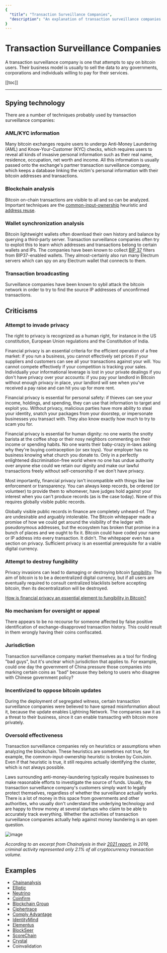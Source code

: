 ```yaml
---
{
  "title": "Transaction Surveillance Companies",
  "description": "An explanation of transaction surveillance companies and a list of the most known ones. This is the Wasabi documentation, an archive of knowledge about the open-source, non-custodial and privacy-focused Bitcoin wallet for desktop."
}
---
```


#  Transaction Surveillance Companies

A transaction surveillance company is one that attempts to spy on bitcoin users.
Their business model is usually to sell the data to any governments, corporations and individuals willing to pay for their services.

[[toc]]

---

## Spying technology

There are a number of techniques probably used by transaction surveillance companies:

### AML/KYC information
Many bitcoin exchanges require users to undergo Anti-Money Laundering (AML) and Know-Your-Customer (KYC) checks, which requires users to reveal all kinds of invasive personal information such as their real name, residence, occupation, net worth and income.
All this information is usually passed onto the exchange's partner transaction surveillance company, which keeps a database linking the victim's personal information with their bitcoin addresses and transactions.

### Blockchain analysis
Bitcoin on-chain transactions are visible to all and so can be analyzed.
Important techniques are the [common-input-ownership](/FAQ/FAQ-UseWasabi.md#why-is-coin-control-so-important) heuristic and [address reuse](/why-wasabi/AddressReuse.md).

### Wallet synchronization analysis
Bitcoin lightweight wallets often download their own history and balance by querying a third-party server.
Transaction surveillance companies often try to exploit this to learn which addresses and transactions belong to certain wallets and IPs.
The companies have been known to collect [BIP 37](https://github.com/bitcoin/bips/blob/master/bip-0037.mediawiki) filters from BIP37-enabled wallets.
They almost-certainly also run many Electrum servers which can spy on any Electrum wallet that connects to them.

### Transaction broadcasting
Surveillance companies have been known to sybil attack the bitcoin network in order to try to find the source IP addresses of unconfirmed transactions.

## Criticisms

### Attempt to invade privacy

The right to privacy is recognized as a human right, for instance in the US constitution, European Union regulations and the Constitution of India.

Financial privacy is an essential criteria for the efficient operation of a free market: if you run a business, you cannot effectively set prices if your suppliers and customers can see all your transactions against your will.
You cannot compete effectively if your competition is tracking your sales.
Individually your informational leverage is lost in your private dealings if you don't have privacy over your accounts: if you pay your landlord in Bitcoin without enough privacy in place, your landlord will see when you've received a pay raise and can hit you up for more rent.

Financial privacy is essential for personal safety: if thieves can see your income, holdings, and spending, they can use that information to target and exploit you.
Without privacy, malicious parties have more ability to steal your identity, snatch your packages from your doorstep, or impersonate businesses you transact with. They also know exactly how much to try to scam you for.

Financial privacy is essential for human dignity: no one wants the snotty barista at the coffee shop or their nosy neighbors commenting on their income or spending habits.
No one wants their baby-crazy in-laws asking why they're buying contraception (or sex toys).
Your employer has no business knowing what church you donate to.
Only in a perfectly enlightened discrimination-free world where no one has undue authority over anyone else could we retain our dignity and make our lawful transactions freely without self-censorship if we don't have privacy.

Most importantly, financial privacy isn't incompatible with things like law enforcement or transparency.
You can always keep records, be ordered (or volunteer) to provide them to whomever, have judges hold against your interest when you can't produce records (as is the case today).
None of this requires globally visible public records.

Globally visible public records in finance are completely unheard-of.
They are undesirable and arguably intolerable.
The Bitcoin whitepaper made a promise of how we could get around the visibility of the ledger with pseudonymous addresses, but the ecosystem has broken that promise in a bunch of places and we ought to fix it.
Bitcoin could have coded your name or IP address into every transaction.
It didn't.
The whitepaper even has a section on privacy.
Sufficient privacy is an essential prerequisite for a viable digital currency.

### Attempt to destroy fungibility

Privacy invasions can lead to damaging or destroying bitcoin [fungibility](https://docs.wasabiwallet.io/glossary/Glossary-GeneralBitcoin.html#fungibility).
The aim of bitcoin is to be a decentralized digital currency, but if all users are eventually required to consult centralized blacklists before accepting bitcoin, then its decentralization will be destroyed.

[How is financial privacy an essential element to fungibility in Bitcoin?](/FAQ/FAQ-GeneralBitcoinPrivacy.md#how-is-financial-privacy-an-essential-element-to-fungibility-in-bitcoin)

### No mechanism for oversight or appeal

There appears to be no recourse for someone affected by false positive identification of exchange-disapproved transaction history.
This could result in them wrongly having their coins confiscated.

### Jurisdiction

Transaction surveillance company market themselves as a tool for finding "bad guys", but it's unclear which jurisdiction that applies to.
For example, could one day the government of China pressure those companies into marking certain coins as "bad" because they belong to users who disagree with Chinese government policy?

### Incentivized to oppose bitcoin updates

During the deployment of segregated witness, certain transaction surveillance companies were believed to have spread misinformation about it, because the update enables Lightning Network. The companies saw it as a threat to their business, since it can enable transacting with bitcoin more privately.

### Oversold effectiveness

Transaction surveillance companies rely on heuristics or assumptions when analyzing the blockchain.
These heuristics are sometimes not true, for example, the common-input-ownership heuristic is broken by CoinJoin.
Even if that heuristic is true, it still requires actually identifying the cluster, which is not always possible.

Laws surrounding anti-money-laundering typically require businesses to make reasonable efforts to investigate the source of funds.
Usually, the transaction surveillance company's customers simply want to legally protect themselves, regardless of whether the surveillance actually works.
There is a lot of money in this space from governments and other authorities, who usually don't understand the underlying technology and are happy to throw money at several startups who claim to be able to accurately track everything.
Whether the activities of transaction surveillance companies actually help against money laundering is an open question.

![image](https://user-images.githubusercontent.com/51679301/114173811-6bc59680-9940-11eb-8ff9-d59b61475978.png)

_According to an excerpt from Chainalysis in their [2021 report](https://blog.chainalysis.com/reports/2021-crypto-crime-report-intro-ransomware-scams-darknet-markets), in 2019, criminal activity represented only 2.1% of all cryptocurrency transaction volume._

## Examples

- [Chainanalysis](https://www.chainalysis.com/)
- [Elliptic](https://www.elliptic.co/)
- [Neutrino](https://www.neutrino.nu/)
- [Coinfirm](https://www.coinfirm.io/)
- [Blockchain Group](https://blockchaingroup.io/)
- [Ciphertrace](https://ciphertrace.com/)
- [Comply Advantage](https://complyadvantage.com/aml-crypto-compliance/)
- [IdentityMind](https://identitymindglobal.com/)
- [Elementus](https://elementus.io/)
- [BlockSeer](https://www.blockseer.com/)
- [ScoreChain](https://www.scorechain.com/)
- [Crystal](https://crystalblockchain.com/)
- Coinvalidation
